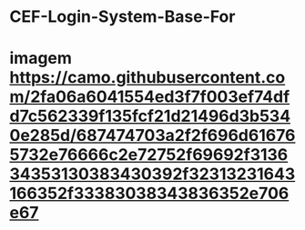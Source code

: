 # CEF-Login-System-Base-For
# imagem https://camo.githubusercontent.com/2fa06a6041554ed3f7f003ef74dfd7c562339f135fcf21d21496d3b5340e285d/687474703a2f2f696d616765732e76666c2e72752f69692f313634353130383430392f32313231643166352f33383038343836352e706e67
